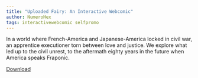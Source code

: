 ```yaml
---
title: "Uploaded Fairy: An Interactive Webcomic"
author: NumeroHex
tags: interactivewebcomic selfpromo
---
```

In a world where French-America and Japanese-America locked in civil war, an apprentice executioner torn between love and justice. We explore what led up to the civil unrest, to the aftermath eighty years in the future when America speaks Fraponic.

[Download](https://github.com/LWFlouisa/UploadedFairyOVN)
